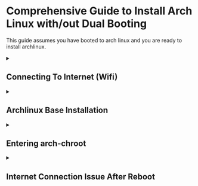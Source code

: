 # Comprehensive Guide to Install Arch Linux with/out Dual Booting

This guide assumes you have booted to arch linux and you are ready to install
archlinux.

<details>
<summary>

## Connecting To Internet (Wifi)

</summary>

- **[IWD Official Wiki](https://wiki.archlinux.org/title/iwd)**
- Arch comes with `iwd` package where it can automatically setup DHCP, but you
  have to enable DHCP because by default it's disabled.
- Another thing to keep in mind is that, by default arch uses `systemd-resolved`
  DNS manager. This can work without any issue but in certain circumstances (in
  my case, it wasn't working properly) it doesn’t work as intended especially
  with DHCP. In order to fix this, we have another option for DNS management
  which is switching to `resolvconf`.
- Make/modify the config file at `/etc/iwd/main.conf`, put the following config:

  ```bash
  [General]
  EnableNetworkConfiguration=true # Enable DHCP

  [Network]
  EnableIPv6=true                 # Enable acquiring IPv6
  RoutePriorityOffset=300         # Set route metric to choose better routing

  # If systemd-resolved doesn't work, then you may switch
  NameResolvingService=resolvconf # Switch to resolvconf from systemd-resolved
  ```

- After the configuration is set, restart `iwd` service, then connect to your
  wifi using `iwctl`.

  ```bash
  # Restart iwd service to apply configs
  systemctl restart iwd

  # Enter iwctl
  iwctl

  # 1. Get device/interface name
  [iwctl] device list

  # 2. Make sure it's poewered on
  [iwctl] device <dev-name> set-property Poewered on
  [iwctl] adapter <adapter-name> set-property Poewered on

  # 3. scan then get nearby networks
  [iwctl] station <dev-name> scan
  [iwctl] station <dev-name> get-networks

  # 4. Connect to your wifi
  [iwctl] station <dev-name> connect "SSID"

  # 5. quit iwctl and now you are connected!
  [iwctl] quit

  # Test your internet connection
  ping archlinux.org
  ```

</details>

<details>
<summary>

## Archlinux Base Installation

</summary>

Make sure to follow the steps and do necessary research if you don't understand
a step. You may occasionally encounter small notes that gives more clarification
as needed.

1. Try to connect to Wifi. (if not, follow the previous step)
2. To verify the boot mode, check the UEFI bitness. If it’s 64 then the system
   is booted in UEFI mode and has a 64-bit x64 UEFI. And if it’s 32 then the
   system is booted in UEFI mode and has a 32-bit IA32 UEFI. It’s always better
   to boot into 64-bit.

   ```bash
   cat /sys/firmware/efi/fw_platform_size
   ```

3. Verify EFI boot. **You should see several files there**. Make sure you are
   booting EFI mode and you are ready to install Arch.

   ```bash
   ls /sys/firmware/efi/efivars
   ```

4. Update system clock and set timezone. Also, update pacman keys

   ```bash
   timedatectl  # Info about DateTime

   #####
   # Automatic setup - Requires internet
   #####
   timedatectl set-ntp true

   #####
   # Manually setting Timezone
   #####
   # 1. Get your timezone
   timedatectl list-timezones

   # 2. Set timezone
   timedatectl set-time America/New_York

   ####
   # Update Pacman keys
   ####
   pacman-key --init
   pacman-key --populate archlinux
   ```

5. **Partitioning, Formatting, Swap:**

   1. Use `lsblk` to look at the connected devices in order to find your hard
      drive.

      ```bash
      # List connected devices, find your hard drive
      lsblk
      ```

   2. After that, you can create, modify, or delete partitions using `cfdisk`
      which is very easy to use. When entering `cfdisk`, you have to create
      `EFI System` (Not required for dual booting with Windows), `Linux Swap`,
      and `Linux Filesystem`, partitions. Don't forget when you are dual
      booting, you have access to Windows' EFI System partition, therefore, you
      don't need to create it if you have already installed Windows.

      ```bash
      cfdisk <device>     # Use lsblk to find the device
      cfdisk /dev/nvme0n1 # Example having NVMe as hard drive
      ```

   3. After partitioning, use `mkfs` to format the partitions. Use `ext4` for
      linux filesystem. And follow the commands to create a swap (Do your own
      research to choose the amount of disk for swap partition).

      ```bash
      ###
      # Format Linux Filesystem Partition
      ###
      # nvme0n1 is the hard drive, p5 is the file system partition for the hard drive.
      mkfs.ext4 /dev/nvme0n1p5

      ###
      # Format EFI Filesystem Partition
      ###
      # SKIP THIS STEP IF YOU ARE DUAL BOOTING
      # YOU LOSE WINDOWS BOOTLOADER IF YOU ARE DUAL BOOTING.
      # If you have a clean EFI System partition, Format it.
      # nvme0n1 is the hard drive, p1 is the EFI system partition.
      mkfs.fat -F32 /dev/nvme0n1p1

      ###
      # Make the swap
      ###
      # nvme0n1 is the hard drive, p6 is the swap partition.
      mkswap /dev/nvme0n1p6
      swapon /dev/nvme0n1p6
      ```

6. Mount your root (Linux Filesystem) partition to `/mnt` (this can be any where
   but this is the most popular one) and boot (EFI Filesystem) partition to
   `/mnt/efi` or `/mnt/boot`.
   [Read this official documentation](https://wiki.archlinux.org/title/EFI_system_partition#Mount_the_partition)
   to whether choose `/mnt/efi` or `/mnt/boot`. For this guide, I will be using
   `/mnt/efi`.

   ```bash
   # nvme0n1 is hard drive, p5 is the file system partition
   mount /dev/nvme0n1p5 /mnt

   # nvme0n1 is hard drive, p1 is the EFI Filesystem partition
   # --mkdir will create /mnt/efi dir using mkdir if doesnt exist.
   mount --mkdir /dev/nvme0n1p1 /mnt/efi
   ```

   - **Note**: the given documentation link or some usually enter into
     `arch-chroot` mode then mounts `EFI`. They usually refer it as `/efi` or
     `/boot`. In this guide, we do it before entering `arch-chroot`. Since we
     use `/mnt` as the root partition, we have to put the `EFI` within the root
     partition. Since `arch-chroot` mode simply switches our root to `/mnt` or
     the mounted point you have created. So, basically when you enter
     arch-chroot, you are referring to `/boot` or `/efi` for the EFI, but when
     you do it before entering arch-chroot, you are referring to `/mnt/boot` or
     `/mnt/efi`.

7. Update pacman to top 10 fastest servers. Here are two ways to achieve this.

   1. First, you have to backup `/etc/pacman.d/mirrorlist` then use that, to
      pick top 10. To rank top 10, we need to install `pacman-contrib` package.

      ```bash
      # Backupi existing mirror list
      cp /etc/pacman.d/mirrorlist /etc/pacman.d/mirrorlist.bak

      # Install pacman-contrib to rank servers
      pacman -Sy pacman-contrib

      # Using rankmirrors with mirrorlist.bak to pick top 10
      rankmirrors -n 10 /etc/pacman.d/mirrorlist.bak > /etc/pacman.d/mirrorlist
      ```

   - Second way is, install `reflector` and sort by the fastest one.

     ```bash
     sudo pacman -Sy reflector

     # Sort top 10 servers for someone who lives in Poland
     reflector -c Poland --latest 10 --sort rate --save /etc/pacman.d/mirrorlist
     ```

8. Enable parallel downloading for pacman. Add or uncomment the following line
   at `/etc/pacman.conf`.

   ```bash
   [options]
   ParallelDownloads=5
   ```

9. Using `pacstrap` to Install essential packages to the root partition which
   was mounted at `/mnt` or whatever point you have chosen. These packages will
   be accessible when you enter arch-chroot mode, make sure to install all the
   necessary packages you need, such as network manager, DHCP, editors, etc.
   Make sure packages exist in
   [Arch Repository](https://archlinux.org/packages/).

   ```bash
   pacstrap -K /mnt <packages>

   # Install linux base packages and necessary tools
   pacstrap -K /mnt base base-devel linux-lts linux-firmware linux-headers intel-ucode networkmanager dhcpcd pipewire bluez bluez-utils wpa_supplicant netctl ntfs-3g gnome-keyring

   # Install necessary applications
   pacstrap -K /mnt inetutils net-tools sudo htop openssh ufw git nano vim neovim neofetch cups dialog
   ```

   - Basic Arch Linux installation: `base`
   - Tools to build Arch Linux packages. i.e, dev tools: `base-devel`
   - Linux kernels: `linux-lts`, `linux-headers`, (want latest kernel? install
     `linux` instead of `linux-lts`)
   - Microcode: `intel-ucode` or `amd-ucode`
   - Bluetooth utilities: `bluez`, `bluez-utils`
   - Network managers: `netctl`
   - Mount NTFS disk: `ntfs-3g`
   - DNS managers: `networkmanager` (includes nmcli), `dhcpcd`
   - Network utilities: `inetutils`, `net-tools`
   - Printing: `cups`
   - Dialog in CLI: `dialog`

10. Generate UUID for partitions. the `/mnt` is our root partition

    ```bash
    genfstab -U /mnt >> /mnt/etc/fstab
    ```

    - **Note**: using `-U` flag will use UUID of the partition instead of using
      the partition name. This is useful when you swap to another hard drive,
      where the UUID is fixed but the hard drive name could change. For this
      reason, we use `-U` to generate the fs tabs.

11. Now enter arch-chroot where `/mnt` is the root partition.

    ```bash
    # Make sure home directory exists in root partition
    mkdir /mnt/home

    # Enter arch-chroot
    arch-chroot /mnt
    ```

</details>

<details>
<summary>

## Entering arch-chroot

</summary>

- Fun Note: you have several ttys, you can switch between them using
  `Alt + arrows` or `Alt + <F1, F2, etc…>`
- Make sure to follow the steps and do necessary research if you don't
  understand a step.

1. We have to set up the basics of the system such as, date time, hostname,
   sudo, users, etc..

   ```bash
   # Update packages
   pacman -Syu

   # Change root password
   passwd

   # Change hostname
   echo "ArchLinux" >> /etc/hostname

   # Add users with home directory
   useradd -G sudo,wheel,storage,power,audio,video,input -m <user>
   passwd <user>      # Set user password

   # Edit visudo, default editor is vim
   EDITOR=nvim visudo
   # Uncomment %sudo ALL=(ALL) ALL
   # You could add timeout when user is required to enter their password, below the previous line, add the following line to prompt user after certain time to enter their password again, if it's 0, it asks for every single operation. (asking for every operation could be annoying!)
   Defaults timestamp_timeout=0

   # Set locale by uncomment the locale and then generate
   vim /etc/locale.gen # Example: en_US.UTF-8
   locale-gen
   echo LANG=en_US.UTF-8 > /etc/locale.conf
   export LANG=en_US.UTF-8

   # Edit hosts file
   vim /etc/hosts
   # Put the following there:
   127.0.0.1         localhost
   ::1               localhost
   127.0.1.1         <your-host>.localdomain        <host>

   # Set local time
   ln -sf /usr/share/zoneinfo/<Region/City> /etc/localtime
   ln -sf /usr/share/zoneinfo/America/New_York /etc/localtime
   hwclock --systohc # Sync time

   # Add multilib repository to pacman
   # Uncomment the following at /etc/pacman.conf
   [multilib]
   Include = /etc/pacman.d/mirrorlist

   # Enable pacman parallel downloading
   # Add or uncomment the follwoing in /etc/pacman.conf
   [options]
   ParallelDownloads=5
   ```

2. Install necessary applications

   - **[List of Applications](https://wiki.archlinux.org/title/List_of_applications/Utilities)**
   - Here are a few programs that may get you started with Arch Linux:
     ```bash
     sudo pacman -S firefox gnome-keyring libsecret seahorse blueman brightnessctl playerctl acpi pipewire pipewire-alsa pipewire-pulse wireplumber qtkeychain-qt5 openssl-1.1 feh thunar grim slurp mako mupdf ydotool gvfs
     ```
     - Stores passwords and encryption keys: `gnome-keyring`, `libsecret`,
       `seahorse` (GUI for gnome-keyring)
     - Bluetooth GUI: `blueman`
     - Network Manager GUI: `network-manager-applet`
     - Brightness & Audio Control: `brightnessctl`, `playerctl`
     - device configuration and power management: `acpi`
     - Audio: `pipewire`, `pipewire-alsa`, `pipewire-pulse`, `wireplumber`
     - image Viewer: `feh`
     - File Explorer: `thunar` (gvfs to have more control)
     - Document Viewer: `mupdf`
     - Snipping & Screenshot: `grim` (also install `slurp`)
     - Notification: `mako`
     - Change Appearance: `lxappearance` (Xorg)
     - Send Programmatic Input Events: `xdotool` (Xorg), `ydotool` (Wayland)
     - Debugging Key events: `wev` (Wayland), `xev` (Xorg), `showkeys`

3. Setting up grub boot loader.
   **[Read More At Arch Wiki Documentation](https://wiki.archlinux.org/title/GRUB)**.

   ```bash
   # 1. Install packages
   pacman -Syu grub efibootmgr dosfstools mtools os-prober

   # 2. Edit default grub file, if you are using dual boot
   vim /etc/default/grub
   # Uncomment
   GRUB_DISABLE_OS_PROBER=false

   # 3. Install grub for x86 architecture CPU
   grub-install --target=x86_64-efi --efi-directory=/efi --bootloader-id=GRUB-UEFI --recheck

   # 4. Generate Grub Configurations
   grub-mkconfig -o /boot/grub/grub.cfg

   # If for some reasons, it couldn't detect other boot loaders on dual booting
   # Try to manually add them at /etc/grub.d/40_custom (require re-generating Grub config)
   # Or you can create /boot/grub/custom.cfg and add them there (Does not require re-generate Grub config)

   # Config Example to add Windows bootloader to Grub list:
   # 1. Get your EFI UUID partition. nvme0n1 is the hard disk, p1 is EFI System partition
   sudo blkid /dev/nvme0n1p1

   # 2. Here is the config for /etc/grub.d/40_custom or /boot/grub/custom.cfg
   menuentry 'Windows 10' {
       search --fs-uuid --no-floppy --set=root <EFI-UUID-HERE>
       chainloader (${root})/EFI/Microsoft/Boot/bootmgfw.efi
   }

   # 3. run this to generate the /boot/grub/menu.cfg file
   update-grub
   ```

4. Don’t forget to Enable your services.

   ```bash
   systemctl enable dhcpcd
   systemctl enable NetworkManager
   systemctl enable docker
   systemctl enable containerd
   systemctl enable sshd
   systemctl enable acpid
   systemctl enable bluetooth

   systemctl --user enable gnmoe-keyring-daemon    # You may need to start the daemon: gnmoe-keyring-daemon --start -d
   systemctl --user enable ydotool
   systemctl --user enable pipewire
   systemctl --user enable wireplumber
   systemctl --user enable redshift

   # This is good for SSD drives
   systemctl enable fstrim.timer
   ```

5. Finally, exit from arch-chroot then reboot safely.

   ```bash
   # Exit from arch-chroot
   exit

   # Unmount safely, This helps to notice any "busy" partitions, and finding the cause fuser before booting to arch.
   umount -R /mnt

   # Reboot if everything is okay.
   reboot
   ```

</details>

<details>
<summary>

## Internet Connection Issue After Reboot

</summary>

- If for some reasons it fails to connect to internet after rebooting, or the
  service fails to retrieve an IP address. There are two ways to do:
- **First Method**: Using `nmcli` to connect to WIFI.

  ```bash
  # Find wifi
  nmcli device wifi list

  # Connect
  nmcli dev wifi connect "SSID" password "pwd"
  ```

- **Second Method**: Using `netctl` to connect to WIFI. this must be installed
  before exiting EFI mode.

  ```bash
  # 1. Copy an example at /etc/netctl/examples
  sudo cp /etc/netctl/examples/wireless-wpa /etc/netctl/wireless-wpa

  # 2. Uncomment the following line at /etc/netctl/wireless-wpa
  # Make sure it's pointing to a correct interface
  DHCPClient=dhcpcd

  # 3. Enable and start dhcpcd
  sudo systemctl enable dhcpcd
  sudo systemctl start dhcpcd
  ```

</details>
